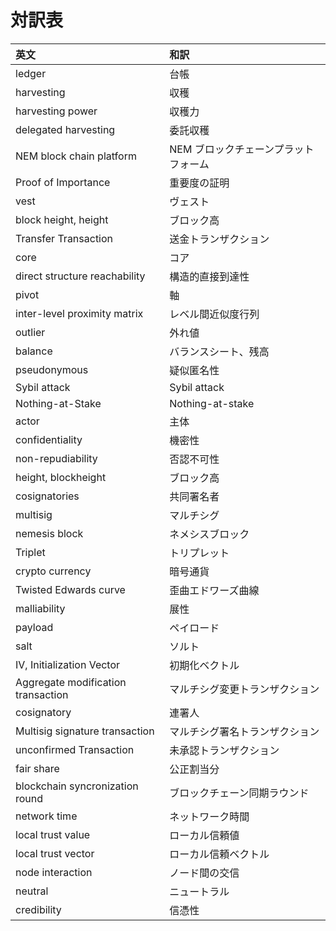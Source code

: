 # 対訳表

| 英文                               | 和訳                                 |
| :--                                | :--                                  |
| ledger                             | 台帳                                 |
| harvesting                         | 収穫                                 |
| harvesting power                   | 収穫力                               |
| delegated harvesting               | 委託収穫                             |
| NEM block chain platform           | NEM ブロックチェーンプラットフォーム |
| Proof of Importance                | 重要度の証明                         |
| vest                               | ヴェスト                             |
| block height, height               | ブロック高                           |
| Transfer Transaction               | 送金トランザクション                 |
| core                               | コア                                 |
| direct structure reachability      | 構造的直接到達性                     |
| pivot                              | 軸                                   |
| inter-level proximity matrix       | レベル間近似度行列                   |
| outlier                            | 外れ値                               |
| balance                            | バランスシート、残高                 |
| pseudonymous                       | 疑似匿名性                           |
| Sybil attack                       | Sybil attack                         |
| Nothing-at-Stake                   | Nothing-at-stake                     |
| actor                              | 主体                                 |
| confidentiality                    | 機密性                               |
| non-repudiability                  | 否認不可性                           |
| height, blockheight                | ブロック高                           |
| cosignatories                      | 共同署名者                           |
| multisig                           | マルチシグ                           |
| nemesis block                      | ネメシスブロック                     |
| Triplet                            | トリプレット                         |
| crypto currency                    | 暗号通貨                             |
| Twisted Edwards curve              | 歪曲エドワーズ曲線                   |
| malliability                       | 展性                                 |
| payload                            | ペイロード                           |
| salt                               | ソルト                               |
| IV, Initialization Vector          | 初期化ベクトル                       |
| Aggregate modification transaction | マルチシグ変更トランザクション       |
| cosignatory                        | 連署人                               |
| Multisig signature transaction     | マルチシグ署名トランザクション       |
| unconfirmed Transaction            | 未承認トランザクション               |
| fair share                         | 公正割当分                           |
| blockchain syncronization round    | ブロックチェーン同期ラウンド         |
| network time                       | ネットワーク時間                     |
| local trust value  | ローカル信頼値 |
| local trust vector | ローカル信頼ベクトル |
| node interaction | ノード間の交信 |
| neutral | ニュートラル |
| credibility | 信憑性 |
